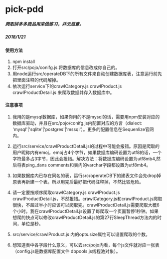 # pick-pdd

##### 爬取拼多多商品用来做练习，并无恶意。
##### 2018/1/21

#### 使用方法
1. npm install
2. 打开src/pojo/conifg.js 将数据库的信息改成你自己的。
3. 用node运行src/operateDB下的所有文件来自动创建数据库表，注意运行前先把里面注释的代码解掉。
4. 依次运行service下的crawlCategory.js crawlProduct.js crawlProductDetail.js 来爬取数据并存入数据库中。

#### 注意事项

1. 我用的是mysql数据库，如果你用的不是mysql的话，需要用npm安装对应的数据库驱动，并且在src/pojo/conifg.js内配置对应的方言（dialect: 'mysql'|'sqlite'|'postgres'|'mssql'）。更多的配置信息在Sequenlize官网内。

2. 运行src/service/crawlProductDetail.js的过程中可能会报错。原因是爬取的用户昵称内有emoj，emoj占4个字节，如果数据库编码设置为utf8的话，一个字符最多占3字节，因此会报错。解决方法：将数据库编码设置为utf8mb4,然后将表ping_dans comments和表内的varchar字段都设置为utf8mb4。

3. 如果数据库内已存在同名的表，运行src/operateDB下的建表文件会先drop掉原表再新建一个表。所以用完后最好把代码注释掉，不然比较危险。

4. 请一定要按顺序爬取crawlCategory.js crawlProduct.js crawlProductDetail.js，不然报错。crawlCategory.js和crawlProduct.js爬取很快，不超过半小时应该可以爬取完。crawlProductDetail.js需要爬取大概6个小时。我在crawlProductDetail.js设置了每爬取一个页面暂停1秒钟。如果想爬的快点可以修改crawlProductDetail.js的第27行SleepThread方法内的时间，单位是秒。

5. src/service/crawlProduct.js 内的opts.size属性可以设置爬取的个数。
6. 想知道表中各字段什么意义，可以去src/pojo内看，每个js文件就对应一张表（config.js是数据库配置文件 dbpools.js线程池对象）。
